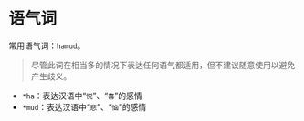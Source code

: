 # 语气词

常用语气词：`hamud`。

> 尽管此词在相当多的情况下表达任何语气都适用，但不建议随意使用以避免产生歧义。

- `*ha`：表达汉语中“`悦`”、“`喜`”的感情
- `*mud`：表达汉语中“`悲`”、“`恼`”的感情
